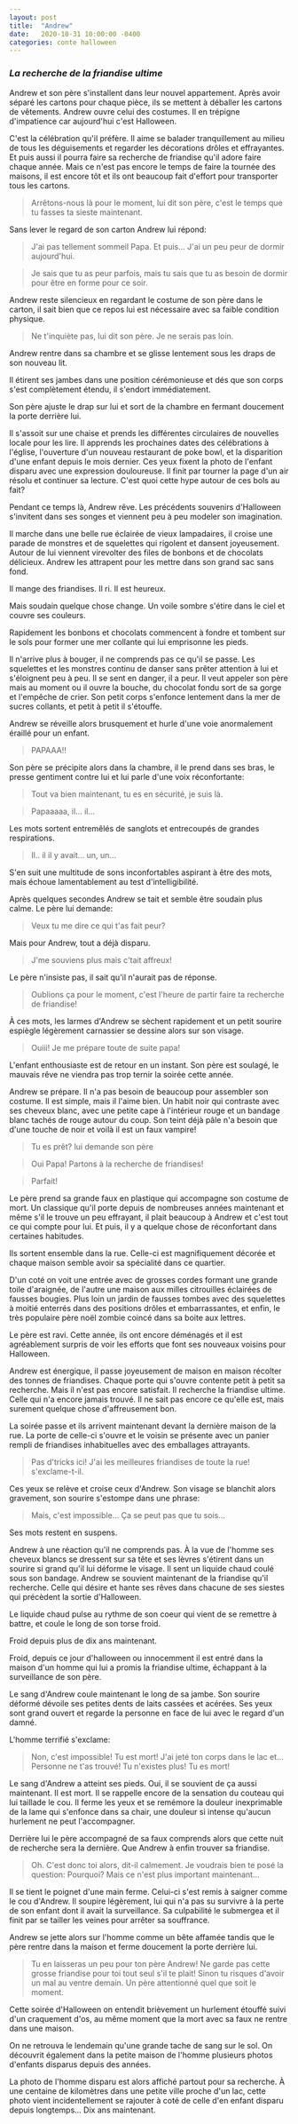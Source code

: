 ```yaml
---
layout: post
title:  "Andrew"
date:   2020-10-31 10:00:00 -0400
categories: conte halloween
---
```

### _La recherche de la friandise ultime_

Andrew et son père s'installent dans leur nouvel appartement. Après avoir séparé les cartons pour chaque pièce, ils se mettent à déballer les cartons de vêtements. Andrew ouvre celui des costumes. Il en trépigne d'impatience car aujourd'hui c'est Halloween.

C'est la célébration qu'il préfère. Il aime se balader tranquillement au milieu de tous les déguisements et regarder les décorations drôles et effrayantes. Et puis aussi il pourra faire sa recherche de friandise qu'il adore faire chaque année. Mais ce n'est pas encore le temps de faire la tournée des maisons, il est encore tôt et ils ont beaucoup fait d'effort pour transporter tous les cartons.

> Arrêtons-nous là pour le moment, lui dit son père, c'est le temps que tu fasses ta sieste maintenant.

Sans lever le regard de son carton Andrew lui répond:

> J'ai pas tellement sommeil Papa. Et puis... J'ai un peu peur de dormir aujourd'hui.

> Je sais que tu as peur parfois, mais tu sais que tu as besoin de dormir pour être en forme pour ce soir.

Andrew reste silencieux en regardant le costume de son père dans le carton, il sait bien que ce repos lui est nécessaire avec sa faible condition physique.

> Ne t'inquiète pas, lui dit son père. Je ne serais pas loin.

Andrew rentre dans sa chambre et se glisse lentement sous les draps de son nouveau lit. 

Il étirent ses jambes dans une position cérémonieuse et dés que son corps s'est complètement étendu, il s'endort immédiatement.

Son père ajuste le drap sur lui et sort de la chambre en fermant doucement la porte derrière lui.

Il s'assoit sur une chaise et prends les différentes circulaires de nouvelles locale pour les lire. Il apprends les prochaines dates des célébrations à l'église, l'ouverture d'un nouveau restaurant de poke bowl, et la disparition d'une enfant depuis le mois dernier. Ces yeux fixent la photo de l'enfant disparu avec une expression douloureuse. Il finit par tourner la page d'un air résolu et continuer sa lecture. C'est quoi cette hype autour de ces bols au fait?

Pendant ce temps là, Andrew rêve. Les précédents souvenirs d'Halloween s'invitent dans ses songes et viennent peu à peu modeler son imagination. 

Il marche dans une belle rue éclairée de vieux lampadaires, il croise une parade de monstres et de squelettes qui rigolent et dansent joyeusement. Autour de lui viennent virevolter des files de bonbons et de chocolats délicieux. Andrew les attrapent pour les mettre dans son grand sac sans fond. 

Il mange des friandises. Il ri. Il est heureux.

Mais soudain quelque chose change. Un voile sombre s'étire dans le ciel et couvre ses couleurs. 

Rapidement les bonbons et chocolats commencent à fondre et tombent sur le sols pour former une mer collante qui lui emprisonne les pieds. 

Il n'arrive plus à bouger, il ne comprends pas ce qu'il se passe. Les squelettes et les monstres continu de danser sans prêter attention à lui et s'éloignent peu à peu. Il se sent en danger, il a peur. Il veut appeler son père mais au moment ou il ouvre la bouche, du chocolat fondu sort de sa gorge et l'empêche de crier. Son petit corps s'enfonce lentement dans la mer de sucres collants, et petit à petit il s'étouffe.

Andrew se réveille alors brusquement et hurle d'une voie anormalement éraillé pour un enfant.

> PAPAAA!!

Son père se précipite alors dans la chambre, il le prend dans ses bras, le presse gentiment contre lui et lui parle d'une voix réconfortante:

> Tout va bien maintenant, tu es en sécurité, je suis là.

> Papaaaaa, il... il... 

Les mots sortent entremêlés de sanglots et entrecoupés de grandes respirations.

> Il.. il il y avait... un, un...

S'en suit une multitude de sons inconfortables aspirant à être des mots, mais échoue lamentablement au test d'intelligibilité.

Après quelques secondes Andrew se tait et semble être soudain plus calme. Le père lui demande:

> Veux tu me dire ce qui t'as fait peur?

Mais pour Andrew, tout a déjà disparu.

> J'me souviens plus mais c'tait affreux!

Le père n'insiste pas, il sait qu'il n'aurait pas de réponse.

> Oublions ça pour le moment, c'est l'heure de partir faire ta recherche de friandise!

À ces mots, les larmes d'Andrew se sèchent rapidement et un petit sourire espiègle légèrement carnassier se dessine alors sur son visage.

> Ouiii! Je me prépare toute de suite papa!

L'enfant enthousiaste est de retour en un instant. Son père est soulagé, le mauvais rêve ne viendra pas trop ternir la soirée cette année.

Andrew se prépare. Il n'a pas besoin de beaucoup pour assembler son costume. Il est simple, mais il l'aime bien. Un habit noir qui contraste avec ses cheveux blanc, avec une petite cape à l'intérieur rouge et un bandage blanc tachés de rouge autour du coup. Son teint déjà pâle n'a besoin que d'une touche de noir et voilà il est un faux vampire!

> Tu es prêt? lui demande son père

> Oui Papa! Partons à la recherche de friandises!

> Parfait!

Le père prend sa grande faux en plastique qui accompagne son costume de mort. Un classique qu'il porte depuis de nombreuses années maintenant et même s'il le trouve un peu effrayant, il plait beaucoup à Andrew et c'est tout ce qui compte pour lui. Et puis, il y a quelque chose de réconfortant dans certaines habitudes.

Ils sortent ensemble dans la rue. Celle-ci est magnifiquement décorée et chaque maison semble avoir sa spécialité dans ce quartier.

D'un coté on voit une entrée avec de grosses cordes formant une grande toile d'araignée, de l'autre une maison aux milles citrouilles éclairées de fausses bougies. Plus loin un jardin de fausses tombes avec des squelettes à moitié enterrés dans des positions drôles et embarrassantes, et enfin, le très populaire père noël zombie coincé dans sa boite aux lettres.

Le père est ravi. Cette année, ils ont encore déménagés et il est agréablement surpris de voir les efforts que font ses nouveaux voisins pour Halloween.

Andrew est énergique, il passe joyeusement de maison en maison récolter des tonnes de friandises. Chaque porte qui s'ouvre contente petit à petit sa recherche. Mais il n'est pas encore satisfait. Il recherche la friandise ultime. Celle qui n'a encore jamais trouvé. Il ne sait pas encore ce qu'elle est, mais surement quelque chose d'affreusement bon.

La soirée passe et ils arrivent maintenant devant la dernière maison de la rue. La porte de celle-ci s'ouvre et le voisin se présente avec un panier rempli de friandises inhabituelles avec des emballages attrayants.

> Pas d'tricks ici! J'ai les meilleures friandises de toute la rue! s'exclame-t-il.

Ces yeux se relève et croise ceux d'Andrew. Son visage se blanchit alors gravement, son sourire s'estompe dans une phrase:

> Mais, c'est impossible... Ça se peut pas que tu sois...

Ses mots restent en suspens.

Andrew à une réaction qu'il ne comprends pas. À la vue de l'homme ses cheveux blancs se dressent sur sa tête et ses lèvres s'étirent dans un sourire si grand qu'il lui déforme le visage. Il sent un liquide chaud coulé sous son bandage. Andrew se souvient maintenant de la friandise qu'il recherche. Celle qui désire et hante ses rêves dans chacune de ses siestes qui précèdent la sortie d'Halloween.

Le liquide chaud pulse au rythme de son coeur qui vient de se remettre à battre, et coule le long de son torse froid. 

Froid depuis plus de dix ans maintenant.

Froid, depuis ce jour d'halloween ou innocemment il est entré dans la maison d'un homme qui lui a promis la friandise ultime, échappant à la surveillance de son père. 

Le sang d'Andrew coule maintenant le long de sa jambe. Son sourire déformé dévoile ses petites dents de laits cassées et acérées. Ses yeux sont grand ouvert et regarde la personne en face de lui avec le regard d'un damné.

L'homme terrifié s'exclame:

> Non, c'est impossible! Tu est mort! J'ai jeté ton corps dans le lac et... Personne ne t'as trouvé! Tu n'existes plus! Tu es mort!

Le sang d'Andrew a atteint ses pieds. Oui, il se souvient de ça aussi maintenant. Il est mort. Il se rappelle encore de la sensation du couteau qui lui taillade le cou. Il ferme les yeux et se remémore la douleur inexprimable de la lame qui s'enfonce dans sa chair, une douleur si intense qu'aucun hurlement ne peut l'accompagner.

Derrière lui le père accompagné de sa faux comprends alors que cette nuit de recherche sera la dernière. Que Andrew à enfin trouver sa friandise.

> Oh. C'est donc toi alors, dit-il calmement. Je voudrais bien te posé la question: Pourquoi? Mais ce n'est plus important maintenant...

Il se tient le poignet d'une main ferme. Celui-ci s'est remis à saigner comme le cou d'Andrew. Il soupire légèrement, lui qui n'a pas su survivre à la perte de son enfant dont il avait la surveillance. Sa culpabilité le submergea et il finit par se tailler les veines pour arrêter sa souffrance.

Andrew se jette alors sur l'homme comme un bête affamée tandis que le père rentre dans la maison et ferme doucement la porte derrière lui.

> Tu en laisseras un peu pour ton père Andrew! Ne garde pas cette grosse friandise pour toi tout seul s'il te plait! Sinon tu risques d'avoir un mal au ventre demain. Un père attentionné quel que soit le moment.

Cette soirée d'Halloween on entendit brièvement un hurlement étouffé suivi d'un craquement d'os, au même moment que la mort avec sa faux ne rentre dans une maison.

On ne retrouva le lendemain qu'une grande tache de sang sur le sol. On découvrit également dans la petite maison de l'homme plusieurs photos d'enfants disparus depuis des années.

La photo de l'homme disparu est alors affiché partout pour sa recherche. À une centaine de kilomètres dans une petite ville proche d'un lac, cette photo vient incidentellement se rajouter à coté de celle d'en enfant disparu depuis longtemps... Dix ans maintenant.